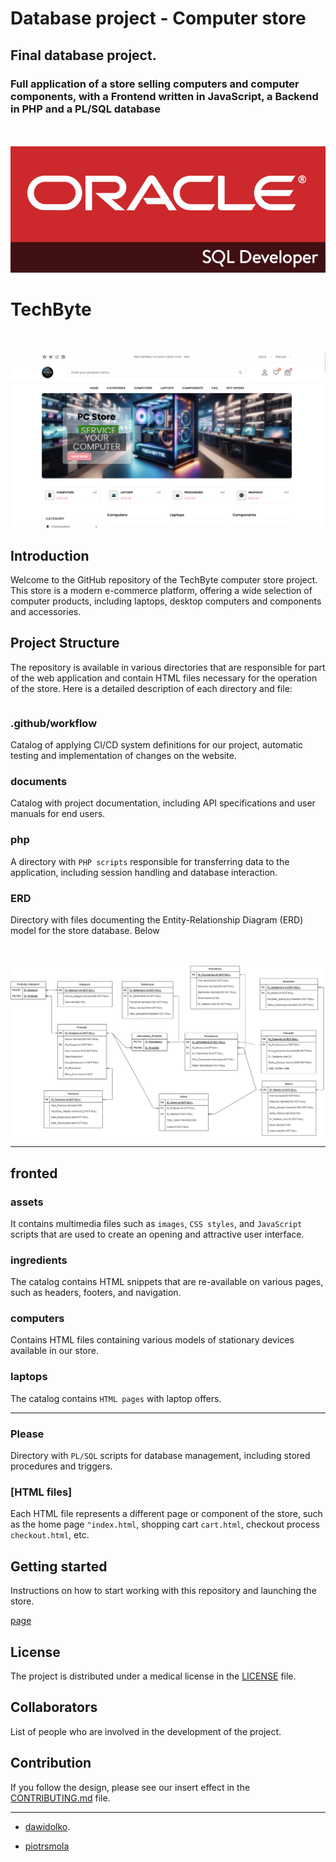 # Database project - Computer store

## Final database project.

### Full application of a store selling computers and computer components, with a Frontend written in JavaScript, a Backend in PHP and a PL/SQL database

<br><br>![info](fronted/assets/images/plsql.png)

# TechByte

<br><br>![info](fronted/assets/images/Main.png)

## Introduction

Welcome to the GitHub repository of the TechByte computer store project. This store is a modern e-commerce platform, offering a wide selection of computer products, including laptops, desktop computers and components and accessories.

## Project Structure

The repository is available in various directories that are responsible for part of the web application and contain HTML files necessary for the operation of the store. Here is a detailed description of each directory and file:

```

```

### .github/workflow

Catalog of applying CI/CD system definitions for our project, automatic testing and implementation of changes on the website.

### documents

Catalog with project documentation, including API specifications and user manuals for end users.

### php

A directory with `PHP scripts` responsible for transferring data to the application, including session handling and database interaction.

### ERD

Directory with files documenting the Entity-Relationship Diagram (ERD) model for the store database. Below

<br><br>![erd](entity-relationship-diagram//ERD-VERSION4.png)

<hr>

## fronted

### assets

It contains multimedia files such as `images`, `CSS styles`, and `JavaScript` scripts that are used to create an opening and attractive user interface.

### ingredients

The catalog contains HTML snippets that are re-available on various pages, such as headers, footers, and navigation.

### computers

Contains HTML files containing various models of stationary devices available in our store.

### laptops

The catalog contains `HTML pages` with laptop offers.

<hr>

### Please

Directory with `PL/SQL` scripts for database management, including stored procedures and triggers.

### [HTML files]

Each HTML file represents a different page or component of the store, such as the home page `"index.html`, shopping cart `cart.html`, checkout process `checkout.html`, etc.

## Getting started

Instructions on how to start working with this repository and launching the store.

[page](https://piotrsmola.dawidolko.pl/)

## License

The project is distributed under a medical license in the [LICENSE](https://github.com/dawidolko/Database-Project-ComputerStore/blob/main/LICENSE) file.

## Collaborators

List of people who are involved in the development of the project.

## Contribution

If you follow the design, please see our insert effect in the [CONTRIBUTING.md](https://github.com/dawidolko/Database-Project-ComputerStore/blob/main/CONTRIBUTING.md) file.

---

- [dawidolko](https://github.com/dawidolko).

- [piotrsmola](https://github.com/piotrsmola)
